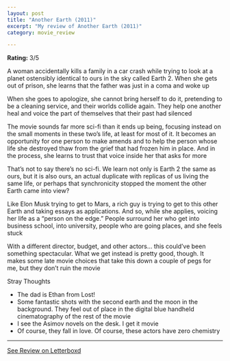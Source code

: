 ```yaml
---
layout: post
title: "Another Earth (2011)"
excerpt: "My review of Another Earth (2011)"
category: movie_review

---
```


**Rating:** 3/5

A woman accidentally kills a family in a car crash while trying to look at a planet ostensibly identical to ours in the sky called Earth 2. When she gets out of prison, she learns that the father was just in a coma and woke up

When she goes to apologize, she cannot bring herself to do it, pretending to be a cleaning service, and their worlds collide again. They help one another heal and voice the part of themselves that their past had silenced

The movie sounds far more sci-fi than it ends up being, focusing instead on the small moments in these two’s life, at least for most of it. It becomes an opportunity for one person to make amends and to help the person whose life she destroyed thaw from the grief that had frozen him in place. And in the process, she learns to trust that voice inside her that asks for more

That’s not to say there’s no sci-fi. We learn not only is Earth 2 the same as ours, but it is also ours, an actual duplicate with replicas of us living the same life, or perhaps that synchronicity stopped the moment the other Earth came into view?

Like Elon Musk trying to get to Mars, a rich guy is trying to get to this other Earth and taking essays as applications. And so, while she applies, voicing her life as a “person on the edge.” People surround her who get into business school, into university, people who are going places, and she feels stuck

With a different director, budget, and other actors… this could’ve been something spectacular. What we get instead is pretty good, though. It makes some late movie choices that take this down a couple of pegs for me, but they don’t ruin the movie

Stray Thoughts
* The dad is Ethan from Lost!
* Some fantastic shots with the second earth and the moon in the background. They feel out of place in the digital blue handheld cinematography of the rest of the movie
* I see the Asimov novels on the desk. I get it movie
* Of course, they fall in love. Of course, these actors have zero chemistry

<hr>

[See Review on Letterboxd](https://boxd.it/43zJtB)

